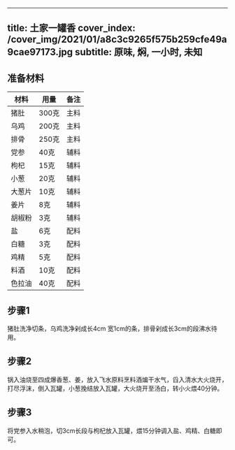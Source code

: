 
---
title: 土家一罐香
cover_index: /cover_img/2021/01/a8c3c9265f575b259cfe49a9cae97173.jpg
subtitle: 原味, 焖, 一小时, 未知
---

## 准备材料

| 材料     | 用量 | 备注|
| ------- | ----- | --- |
| 猪肚 | 300克| 主料 |
| 乌鸡 | 200克| 主料 |
| 排骨 | 250克| 主料 |
| 党参 | 40克| 辅料 |
| 枸杞 | 15克| 辅料 |
| 小葱 | 20克| 辅料 |
| 大葱片 | 10克| 辅料 |
| 姜片 | 8克| 辅料 |
| 胡椒粉 | 3克| 辅料 |
| 盐 | 6克| 配料 |
| 白糖 | 3克| 配料 |
| 鸡精 | 5克| 配料 |
| 料酒 | 10克| 配料 |
| 色拉油 | 40克| 配料 |

## 步骤1

猪肚洗净切条，乌鸡洗净剁成长4cm 宽1cm的条，排骨剁成长3cm的段沸水待用。

## 步骤2

锅入油烧至四成爆香葱、姜，放入飞水原料烹料酒煸干水气，舀入清水大火烧开，打尽浮沫，倒入瓦罐，小葱挽结放入瓦罐，大火烧开至汤白，转小火煨40分钟。

## 步骤3

将党参入水稍泡，切3cm长段与枸杞放入瓦罐，煨15分钟调入盐、鸡精、白糖即可。

